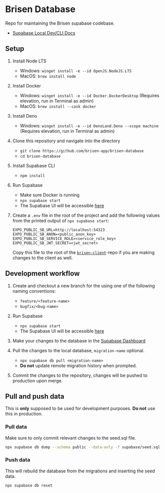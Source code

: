 # Brisen Database
Repo for maintaining the Brisen supabase codebase. 
- [Supabase Local Dev/CLI Docs](https://supabase.com/docs/guides/cli/local-development)

## Setup
1. Install Node LTS
    - Windows: `winget install -e --id OpenJS.NodeJS.LTS`
    - MacOS: `brew install node`
1. Install Docker
    - Windows: `winget install -e --id Docker.DockerDesktop` (Requires elevation, run in Terminal as admin)
    - MacOS: `brew install --cask docker`
1. Install Deno
    - Windows: `winget install -e --id DenoLand.Deno --scope machine` (Requires elevation, run in Terminal as admin)
1. Clone this repository and navigate into the directory
    - `git clone https://github.com/brisen-app/brisen-database`
    - `cd brisen-database`
1. Install Supabase CLI
    - `npm install`
1. Run Supabase
    - Make sure Docker is running
    - `npx supabase start` 
    - The Supabase UI will be accessible [here](http://localhost:54323)

1. Create a `.env` file in the root of the project and add the following values from the printed output of `npx supabase start`:
    ```env
    EXPO_PUBLIC_SB_URL=http://localhost:54323
    EXPO_PUBLIC_SB_ANON=<public_anon_key>
    EXPO_PUBLIC_SB_SERVICE_ROLE=<service_role_key>
    EXPO_PUBLIC_SB_JWT_SECRET=<jwt_secret>
    ```
    Copy this file to the root of the [`brisen-client`](https://github.com/brisen-app/brisen-client)-repo if you are making changes to the client as well.

## Development workflow
1. Create and checkout a new branch for the using one of the following naming conventions:
    - `feature/<feature-name>`
    - `bugfix/<bug-name>`

1. Run Supabase
    - `npx supabase start`
    - The Supabase UI will be accessible [here](http://localhost:54323)


1. Make your changes to the database in the [Supabase Dashboard](https://supabase.com/dashboard/project/tlnldlywflpgvjepxwxz)



1. Pull the changes to the local database, `migration-name` optional.
    - `npx supabase db pull <migration-name>`
    - **Do not** update remote migration history when prompted.
1. Commit the changes to the repository, changes will be pushed to production upon merge.

## Pull and push data

This is **only** supposed to be used for development purposes. **Do not** use this in production.

### Pull data
Make sure to only commit relevant changes to the seed.sql file.
```bash
npx supabase db dump --schema public --data-only -f supabase/seed.sql
```

### Push data
This will rebuild the database from the migrations and inserting the seed data.

```bash
npx supabase db reset
```
